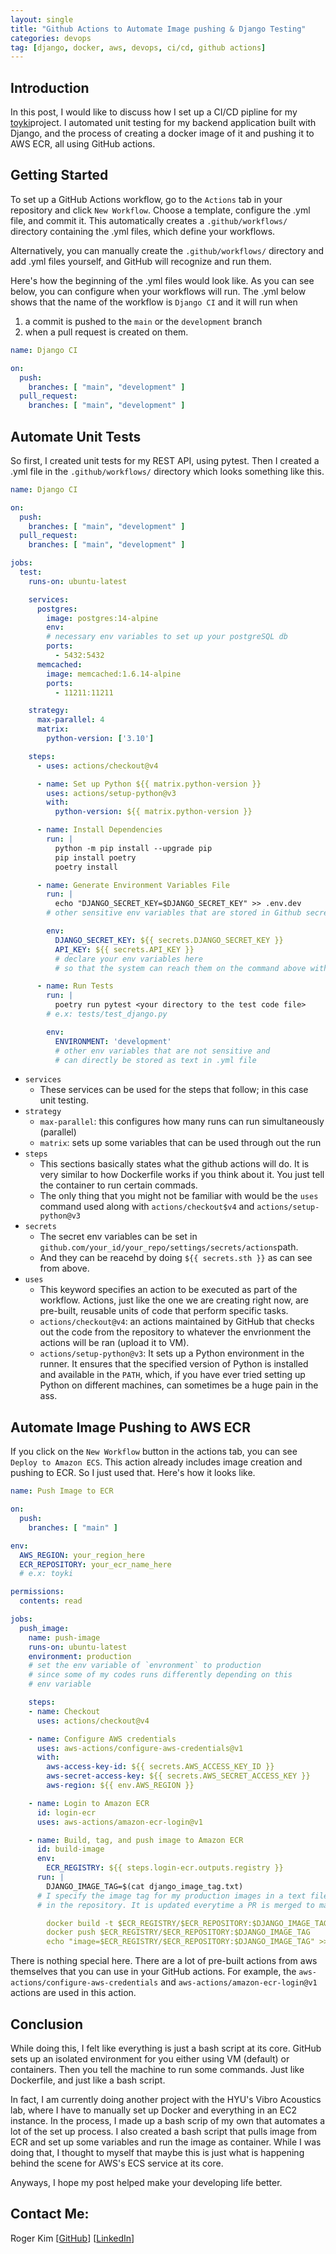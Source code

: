 ```yaml
---
layout: single
title: "Github Actions to Automate Image pushing & Django Testing"
categories: devops
tag: [django, docker, aws, devops, ci/cd, github actions] 
---
```

## Introduction 
In this post, I would like to discuss how I set up a CI/CD pipline for my [toyki](https://toyki-homepage.vercel.app/)project. I automated unit testing for my backend application built with Django, and the process of creating a docker image of it and pushing it to AWS ECR, all using GitHub actions.

## Getting Started
To set up a GitHub Actions workflow, go to the `Actions` tab in your repository and click `New Workflow`. Choose a template, configure the .yml file, and commit it. This automatically creates a `.github/workflows/` directory containing the .yml files, which define your workflows.

Alternatively, you can manually create the `.github/workflows/` directory and add .yml files yourself, and GitHub will recognize and run them.

Here's how the beginning of the .yml files would look like. As you can see below, you can configure when your workflows will run. The .yml below shows that the name of the workflow is `Django CI` and it will run when 

1. a commit is pushed to the `main` or the `development` branch
2. when a pull request is created on them.

```yml
name: Django CI

on:
  push:
    branches: [ "main", "development" ]
  pull_request:
    branches: [ "main", "development" ]
```

## Automate Unit Tests
So first, I created unit tests for my REST API, using pytest. Then I created a .yml file in the `.github/workflows/` directory which looks something like this.

```yml
name: Django CI

on:
  push:
    branches: [ "main", "development" ]
  pull_request:
    branches: [ "main", "development" ]

jobs:
  test:
    runs-on: ubuntu-latest

    services:
      postgres:
        image: postgres:14-alpine
        env:
        # necessary env variables to set up your postgreSQL db
        ports:
          - 5432:5432
      memcached:
        image: memcached:1.6.14-alpine
        ports:
          - 11211:11211

    strategy:
      max-parallel: 4
      matrix:
        python-version: ['3.10']

    steps:
      - uses: actions/checkout@v4

      - name: Set up Python ${{ matrix.python-version }}
        uses: actions/setup-python@v3
        with:
          python-version: ${{ matrix.python-version }}

      - name: Install Dependencies
        run: |
          python -m pip install --upgrade pip
          pip install poetry
          poetry install

      - name: Generate Environment Variables File
        run: |
          echo "DJANGO_SECRET_KEY=$DJANGO_SECRET_KEY" >> .env.dev
        # other sensitive env variables that are stored in Github secrets

        env:
          DJANGO_SECRET_KEY: ${{ secrets.DJANGO_SECRET_KEY }}
          API_KEY: ${{ secrets.API_KEY }}
          # declare your env variables here
          # so that the system can reach them on the command above with the $ sign

      - name: Run Tests
        run: |
          poetry run pytest <your directory to the test code file>
        # e.x: tests/test_django.py

        env:
          ENVIRONMENT: 'development'
          # other env variables that are not sensitive and
          # can directly be stored as text in .yml file
```

- `services`
  - These services can be used for the steps that follow; in this case unit testing.
- `strategy`
  - `max-parallel`: this configures how many runs can run simultaneously (parallel)
  - `matrix`: sets up some variables that can be used through out the run
- `steps`
  - This sections basically states what the github actions will do. It is very similar to how Dockerfile works if you think about it. You just tell the container to run certain commads. 
  - The only thing that you might not be familiar with would be the `uses` command used along with `actions/checkout$v4` and `actions/setup-python@v3`
- `secrets`
  - The secret env variables can be set in `github.com/your_id/your_repo/settings/secrets/actions`path.
  - And they can be reacehd by doing `${{ secrets.sth }}` as can see from above.
- `uses`
    - This keyword specifies an action to be executed as part of the workflow. Actions, just like the one we are creating right now, are pre-built, reusable units of code that perform specific tasks.
    - `actions/checkout@v4`: an actions maintained by GitHub that checks out the code from the repository to whatever the envrionment the actions will be ran (upload it to VM).
    - `actions/setup-python@v3`: It sets up a Python environment in the runner. It ensures that the specified version of Python is installed and available in the `PATH`, which, if you have ever tried setting up Python on different machines, can sometimes be a huge pain in the ass. 

## Automate Image Pushing to AWS ECR
If you click on the `New Workflow` button in the actions tab, you can see `Deploy to Amazon ECS`. This action already includes image creation and pushing to ECR. So I just used that. Here's how it looks like.

```yml
name: Push Image to ECR

on:
  push:
    branches: [ "main" ]

env:
  AWS_REGION: your_region_here
  ECR_REPOSITORY: your_ecr_name_here
  # e.x: toyki

permissions:
  contents: read

jobs:
  push_image:
    name: push-image
    runs-on: ubuntu-latest
    environment: production
    # set the env variable of `envronment` to production
    # since some of my codes runs differently depending on this
    # env variable

    steps:
    - name: Checkout
      uses: actions/checkout@v4

    - name: Configure AWS credentials
      uses: aws-actions/configure-aws-credentials@v1
      with:
        aws-access-key-id: ${{ secrets.AWS_ACCESS_KEY_ID }}
        aws-secret-access-key: ${{ secrets.AWS_SECRET_ACCESS_KEY }}
        aws-region: ${{ env.AWS_REGION }}

    - name: Login to Amazon ECR
      id: login-ecr
      uses: aws-actions/amazon-ecr-login@v1

    - name: Build, tag, and push image to Amazon ECR
      id: build-image
      env:
        ECR_REGISTRY: ${{ steps.login-ecr.outputs.registry }}
      run: |
        DJANGO_IMAGE_TAG=$(cat django_image_tag.txt)
      # I specify the image tag for my production images in a text file
      # in the repository. It is updated everytime a PR is merged to main

        docker build -t $ECR_REGISTRY/$ECR_REPOSITORY:$DJANGO_IMAGE_TAG .
        docker push $ECR_REGISTRY/$ECR_REPOSITORY:$DJANGO_IMAGE_TAG
        echo "image=$ECR_REGISTRY/$ECR_REPOSITORY:$DJANGO_IMAGE_TAG" >> $GITHUB_OUTPUT
```
There is nothing special here. There are a lot of pre-built actions from aws themselves that you can use in your GitHub actions. For example, the `aws-actions/configure-aws-credentials` and `aws-actions/amazon-ecr-login@v1` actions are used in this action.

## Conclusion
While doing this, I felt like everything is just a bash script at its core. GitHub sets up an isolated environment for you either using VM (default) or containers. Then you tell the machine to run some commands. Just like Dockerfile, and just like a bash script. 

In fact, I am currently doing another project with the HYU's Vibro Acoustics lab, where I have to manually set up Docker and everything in an EC2 instance. In the process, I made up a bash scrip of my own that automates a lot of the set up process. I also created a bash script that pulls image from ECR and set up some variables and run the image as container. While I was doing that, I thought to myself that maybe this is just what is happening behind the scene for AWS's ECS service at its core.

Anyways, I hope my post helped make your developing life better.

## Contact Me:
Roger Kim [[GitHub](https://github.com/kmsrogerkim)] [[LinkedIn](https://www.linkedin.com/in/kmsrogerkim/)] 

